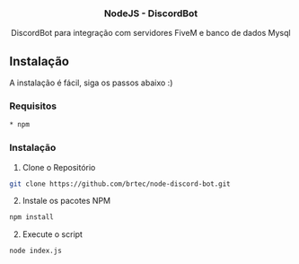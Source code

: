 
<!-- PROJECT LOGO -->

<p align="center">
  

  <h3 align="center">NodeJS - DiscordBot</h3>

  <p align="center">
    DiscordBot para integração com servidores FiveM e banco de dados Mysql
    <br />
  </p>
</p>



<!-- GETTING STARTED -->
## Instalação

A instalação é fácil, siga os passos abaixo :)

### Requisitos
```sh
* npm
```

### Instalação

1. Clone o Repositório
```sh
git clone https://github.com/brtec/node-discord-bot.git
```

2. Instale os pacotes NPM
```sh
npm install
```

2. Execute o script
```sh
node index.js
```

